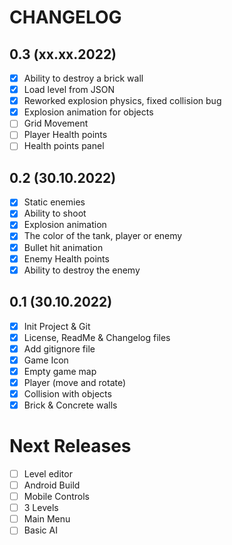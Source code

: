 # CHANGELOG

## 0.3 (xx.xx.2022)

- [x] Ability to destroy a brick wall
- [x] Load level from JSON
- [x] Reworked explosion physics, fixed collision bug
- [x] Explosion animation for objects
- [ ] Grid Movement
- [ ] Player Health points
- [ ] Health points panel

## 0.2 (30.10.2022)

- [x] Static enemies
- [x] Ability to shoot
- [x] Explosion animation
- [x] The color of the tank, player or enemy
- [x] Bullet hit animation
- [x] Enemy Health points
- [x] Ability to destroy the enemy

## 0.1 (30.10.2022)

- [x] Init Project & Git
- [x] License, ReadMe & Changelog files
- [x] Add gitignore file
- [x] Game Icon
- [x] Empty game map
- [x] Player (move and rotate)
- [x] Collision with objects
- [x] Brick & Concrete walls

# Next Releases

- [ ] Level editor
- [ ] Android Build
- [ ] Mobile Controls
- [ ] 3 Levels
- [ ] Main Menu
- [ ] Basic AI